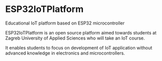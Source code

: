 # ESP32IoTPlatform
 Educational IoT platform based on ESP32 microcontroller

ESP32IoTPlatform is an open source platform aimed towards students at Zagreb University of Applied Sciences who will take an IoT course.

It enables students to focus on development of IoT application without advanced knowledge in electronics and microcontrollers.
